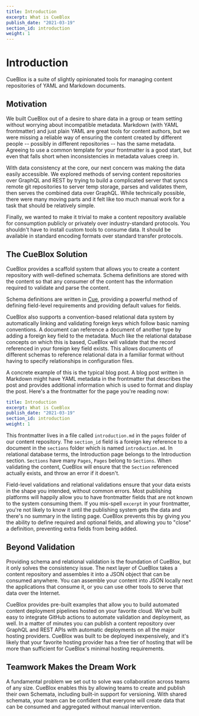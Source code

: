 ```yaml
---
title: Introduction
excerpt: What is CueBlox
publish_date: "2021-03-19"
section_id: introduction
weight: 1
---
```


# Introduction

CueBlox is a suite of slightly opinionated tools for managing content repositories of YAML and Markdown documents.

## Motivation

We built CueBlox out of a desire to share data in a group or team setting without worrying about incompatible metadata. Markdown (with YAML frontmatter) and just plain YAML are great tools for content authors, but we were missing a reliable way of ensuring the content created by different people -- possibly in different repositories -- has the same metadata. Agreeing to use a common template for your frontmatter is a good start, but even that falls short when inconsistencies in metadata values creep in.

With data consistency at the core, our next concern was making the data easily accessible. We explored methods of serving content repositories over GraphQL and REST by trying to build a complicated server that syncs remote git repositories to server temp storage, parses and validates them, then serves the combined data over GraphQL. While technically possible, there were many moving parts and it felt like too much manual work for a task that should be relatively simple.

Finally, we wanted to make it trivial to make a content repository available for consumption publicly or privately over industry-standard protocols. You shouldn't have to install custom tools to consume data. It should be available in standard encoding formats over standard transfer protocols.

## The CueBlox Solution

CueBlox provides a scaffold system that allows you to create a content repository with well-defined schemata. Schema definitions are stored with the content so that any consumer of the content has the information required to validate and parse the content.

Schema definitions are written in [Cue](https://cuelang.org), providing a powerful method of defining field-level requirements and providing default values for fields.

CueBlox also supports a convention-based relational data system by automatically linking and validating foreign keys which follow basic naming conventions. A document can reference a document of another type by adding a foreign key field to the metadata. Much like the relational database concepts on which this is based, CueBlox will validate that the record referenced in your foreign key field exists. This allows documents of different schemas to reference relational data in a familiar format without having to specify relationships in configuration files.

A concrete example of this is the typical blog post. A blog post written in Markdown might have YAML metadata in the frontmatter that describes the post and provides additional information which is used to format and display the post. Here's a the frontmatter for the page you're reading now:

```yaml
title: Introduction
excerpt: What is CueBlox
publish_date: "2021-03-19"
section_id: introduction
weight: 1
```

This frontmatter lives in a file called `introduction.md` in the `pages` folder of our content repository. The `section_id` field is a foreign key reference to a document in the `sections` folder which is named `introduction.md`. In relational database terms, the Introduction page belongs to the Introduction section. `Sections` have many `Pages`, `Pages` belong to `Sections`. When validating the content, CueBlox will ensure that the `Section` referenced actually exists, and throw an error if it doesn't.

Field-level validations and relational validations ensure that your data exists in the shape you intended, without common errors. Most publishing platforms will happily allow you to have frontmatter fields that are not known to the system consuming them. If you mis-spell `excerpt` in your frontmatter, you're not likely to know it until the publishing system gets the data and there's no summary in the listing page. CueBlox prevents this by giving you the ability to define required and optional fields, and allowing you to "close" a definition, preventing extra fields from being added.

## Beyond Validation

Providing schema and relational validation is the foundation of CueBlox, but it only solves the consistency issue. The next layer of CueBlox takes a content repository and assembles it into a JSON object that can be consumed anywhere. You can assemble your content into JSON locally next the applications that consume it, or you can use other tools to serve that data over the Internet.

CueBlox provides pre-built examples that allow you to build automated content deployment pipelines hosted on your favorite cloud. We've built easy to integrate GitHub actions to automate validation and deployment, as well. In a matter of minutes you can publish a content repository over GraphQL and REST APIs with automatic deployments on all the major hosting providers. CueBlox was built to be deployed inexpensively, and it's likely that your favorite hosting provider has a free tier of hosting that will be more than sufficient for CueBlox's minimal hosting requirements.

## Teamwork Makes the Dream Work

A fundamental problem we set out to solve was collaboration across teams of any size. CueBlox enables this by allowing teams to create and publish their own Schemata, including built-in support for versioning. With shared schemata, your team can be confident that everyone will create data that can be consumed and aggregated without manual intervention.
